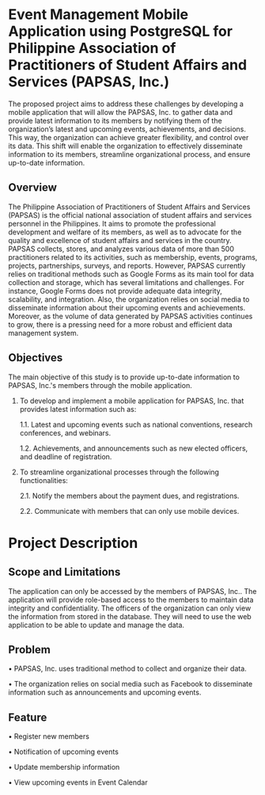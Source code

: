 # Event Management Mobile Application using PostgreSQL for Philippine Association of Practitioners of Student Affairs and Services (PAPSAS, Inc.)

The proposed project aims to address these challenges by developing a mobile application that will allow the PAPSAS, Inc. to gather data and provide latest information to its members by notifying them of the organization’s latest and upcoming events, achievements, and decisions. This way, the organization can achieve greater flexibility, and control over its data. This shift will enable the organization to effectively disseminate information to its members, streamline organizational process, and ensure up-to-date information.

## Overview

The Philippine Association of Practitioners of Student Affairs and Services (PAPSAS) is the official national association of student affairs and services personnel in the Philippines. It aims to promote the professional development and welfare of its members, as well as to advocate for the quality and excellence of student affairs and services in the country. PAPSAS collects, stores, and analyzes various data of more than 500 practitioners related to its activities, such as membership, events, programs, projects, partnerships, surveys, and reports. However, PAPSAS currently relies on traditional methods such as Google Forms as its main tool for data collection and storage, which has several limitations and challenges. For instance, Google Forms does not provide adequate data integrity, scalability, and integration. Also, the organization relies on social media to disseminate information about their upcoming events and achievements. Moreover, as the volume of data generated by PAPSAS activities continues to grow, there is a pressing need for a more robust and efficient data management system.

## Objectives

The main objective of this study is to provide up-to-date information to PAPSAS, Inc.'s members through the mobile application.

  1.	To develop and implement a mobile application for PAPSAS, Inc. that provides latest information such as:

    	1.1.	Latest and upcoming events such as national conventions, research conferences, and webinars.

    	1.2.	Achievements, and announcements such as new elected officers, and deadline of registration.
      
  3.	To streamline organizational processes through the following functionalities:

    	2.1.	Notify the members about the payment dues, and registrations.

    	2.2.	Communicate with members that can only use mobile devices.

# Project Description

## Scope and Limitations

The application can only be accessed by the members of PAPSAS, Inc.. The application will provide role-based access to the members to maintain data integrity and confidentiality. The officers of the organization can only view the information from stored in the database. They will need to use the web application to be able to update and manage the data. 

## Problem
  •	PAPSAS, Inc. uses traditional method to collect and organize their data.
  
  •	The organization relies on social media such as Facebook to disseminate information such as announcements and upcoming events.

## Feature
  •	Register new members
  
  •	Notification of upcoming events
  
  •	Update membership information
  
  •	View upcoming events in Event Calendar
